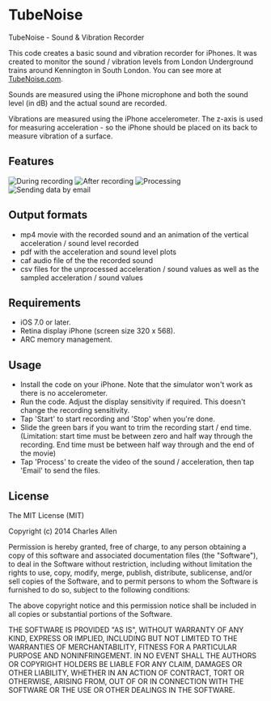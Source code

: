 # TubeNoise

TubeNoise - Sound &amp; Vibration Recorder

This code creates a basic sound and vibration recorder for iPhones. It was created to monitor the sound / vibration levels from London Underground trains around Kennington in South London. You can see more at [TubeNoise.com](http://tubenoise.com).

Sounds are measured using the iPhone microphone and both the sound level (in dB) and the actual sound are recorded.

Vibrations are measured using the iPhone accelerometer. The z-axis is used for measuring acceleration - so the iPhone should be placed on its back to measure vibration of a surface.


## Features

![During recording](images/img1.png)
![After recording](images/img2.png)
![Processing](images/img3.png)
![Sending data by email](images/img4.png)


## Output formats
* mp4 movie with the recorded sound and an animation of the vertical acceleration / sound level recorded
* pdf with the acceleration and sound level plots
* caf audio file of the the recorded sound
* csv files for the unprocessed acceleration / sound values as well as the sampled acceleration / sound values


## Requirements
* iOS 7.0 or later.
* Retina display iPhone (screen size 320 x 568).
* ARC memory management.


## Usage
* Install the code on your iPhone. Note that the simulator won't work as there is no accelerometer.
* Run the code. Adjust the display sensitivity if required. This doesn't change the recording sensitivity.
* Tap 'Start' to start recording and 'Stop' when you're done.
* Slide the green bars if you want to trim the recording start / end time. (Limitation: start time must be between zero and half way through the recording. End time must be between half way through and the end of the movie)
* Tap 'Process' to create the video of the sound / acceleration, then tap 'Email' to send the files.


## License

The MIT License (MIT)

Copyright (c) 2014 Charles Allen

Permission is hereby granted, free of charge, to any person obtaining a copy
of this software and associated documentation files (the "Software"), to deal
in the Software without restriction, including without limitation the rights
to use, copy, modify, merge, publish, distribute, sublicense, and/or sell
copies of the Software, and to permit persons to whom the Software is
furnished to do so, subject to the following conditions:

The above copyright notice and this permission notice shall be included in
all copies or substantial portions of the Software.

THE SOFTWARE IS PROVIDED "AS IS", WITHOUT WARRANTY OF ANY KIND, EXPRESS OR
IMPLIED, INCLUDING BUT NOT LIMITED TO THE WARRANTIES OF MERCHANTABILITY,
FITNESS FOR A PARTICULAR PURPOSE AND NONINFRINGEMENT. IN NO EVENT SHALL THE
AUTHORS OR COPYRIGHT HOLDERS BE LIABLE FOR ANY CLAIM, DAMAGES OR OTHER
LIABILITY, WHETHER IN AN ACTION OF CONTRACT, TORT OR OTHERWISE, ARISING FROM,
OUT OF OR IN CONNECTION WITH THE SOFTWARE OR THE USE OR OTHER DEALINGS IN
THE SOFTWARE.
